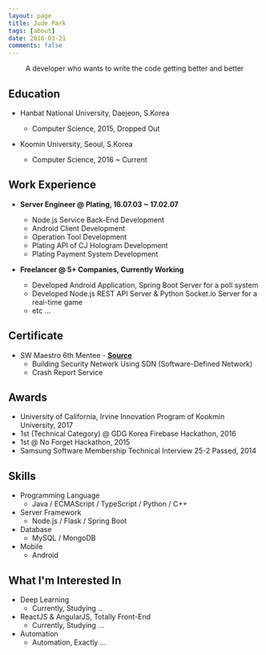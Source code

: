 ```yaml
---
layout: page
title: Jude Park
tags: [about]
date: 2016-03-21
comments: false
---
```


<center>A developer who wants to write the code getting better and better</center>

## Education

* Hanbat National University, Daejeon, S.Korea
	*  Computer Science, 2015, Dropped Out

* Koomin University, Seoul, S.Korea
	* Computer Science, 2016 ~ Current 

## Work Experience
* **Server Engineer @ Plating, 16.07.03 ~ 17.02.07**
	* Node.js Service Back-End Development
	* Android Client Development
	* Operation Tool Development
	* Plating API of CJ Hologram Development
	* Plating Payment System Development

* **Freelancer @ 5+ Companies, Currently Working**
	* Developed Android Application, Spring Boot Server for a poll system
	* Developed Node.js REST API Server & Python Socket.io Server for a real-time game
	* etc ...

## Certificate
* SW Maestro 6th Mentee - <a href="https://drive.google.com/open?id=1o5Q1w-mb31lIcim1Oq9kKRda73z933Mz"><b>Source</b></a>
	* Building Security Network Using SDN (Software-Defined Network)
	* Crash Report Service

## Awards
* University of California, Irvine Innovation Program of Kookmin University, 2017
* 1st (Technical Category) @ GDG Korea Firebase Hackathon, 2016
* 1st @ No Forget Hackathon, 2015
* Samsung Software Membership Technical Interview 25-2 Passed, 2014

## Skills

* Programming Language
	* Java / ECMAScript / TypeScript / Python / C++
* Server Framework
	* Node.js / Flask / Spring Boot
* Database
	* MySQL / MongoDB
* Mobile
	* Android

## What I'm Interested In

* Deep Learning
	* Currently, Studying ..
* ReactJS & AngularJS, Totally Front-End
	* Currently, Studying ...
* Automation
	* Automation, Exactly ...